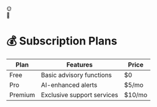 <div class="toggle-container" id="dark-mode-toggle">
    🌞 <div class="toggle-switch"></div> 🌙
</div>

# 💰 Subscription Plans

| Plan      | Features                         | Price  |
|----------|---------------------------------|--------|
| Free     | Basic advisory functions       | $0     |
| Pro      | AI-enhanced alerts             | $5/mo  |
| Premium  | Exclusive support services     | $10/mo |
